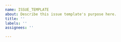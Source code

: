```yaml
---
name: ISSUE_TEMPLATE
about: Describe this issue template's purpose here.
title: ''
labels: ''
assignees: ''

---
```



